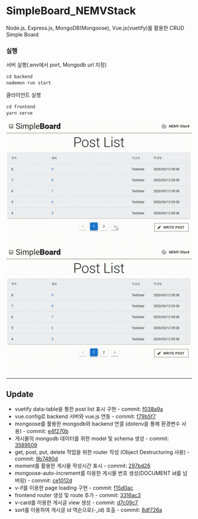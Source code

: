 # SimpleBoard_NEMVStack

Node.js, Express.js, MongoDB(Mongoose), Vue.js(vuetify)를 활용한 CRUD Simple Board

### 실행

서버 실행(.env에서 port, Mongodb url 지정)

```javascript
cd backend
nodemon run start
```

클라이언트 실행

```javascript
cd frontend
yarn serve
```

![](/assets/images/200312-1.gif)
![](/assets/images/200312-2.gif)

---

## Update

- vuetify data-table을 통한 post list 표시 구현 - commit: [f038a9a](https://github.com/vividswan/SimpleBoard_NEMVStack/commit/f038a9af916b4159d960caae3baf837f183e8300)<br>
- vue.config로 backend 서버와 vue.js 연동 - commit: [f79b5f7](https://github.com/vividswan/SimpleBoard_NEMVStack/commit/f79b5f75c3c5fd2048bb046a79459a096c3d703b)<br>
- mongoose를 활용한 mongodb와 backend 연결 (dotenv을 통해 환경변수 사용) - commit: [e4f270b](https://github.com/vividswan/SimpleBoard_NEMVStack/commit/e4f270b1f1b1b347d7a7c7aa40de79afe4893a84)<br>
- 게시물의 mongodb 데이터를 위한 model 및 schema 생성 - commit: [3589509](https://github.com/vividswan/SimpleBoard_NEMVStack/commit/35895091eb8703e24e6ba87588d4b51fc8b7a1e3)<br>
- get, post, put, delete 작업을 위한 router 작성 (Object Destructuring 사용) - commit: [9b7490d](https://github.com/vividswan/SimpleBoard_NEMVStack/commit/9b7490d8af078dec3ab810f43811372723f9cf36)<br>
- moment를 활용한 게시물 작성시간 표시 - commit: [297bd26](https://github.com/vividswan/SimpleBoard_NEMVStack/commit/297bd260bf6fe1cda6ed06d5b75736fc65e87c05)<br>
- mongoose-auto-increment를 이용한 게시물 번호 생성(DOCUMENT id를 넘버링) - commit: [ce1012d](https://github.com/vividswan/SimpleBoard_NEMVStack/commit/ce1012dbb8a8c5469cf2b97526e03b7f74291a1d)<br>
- v-if를 이용한 page loading 구현 - commit: [f15d0ac](https://github.com/vividswan/SimpleBoard_NEMVStack/commit/f15d0acd573d06ee649fd378d61c9b3c5968c181)<br>
- frontend router 생성 및 route 추가 - commit: [3316ac3](https://github.com/vividswan/SimpleBoard_NEMVStack/commit/3316ac3842ff38e073effd1a4a6914bf6f505915)<br>
- v-card를 이용한 게시글 view 생성 - commit: [d7c09c7](https://github.com/vividswan/SimpleBoard_NEMVStack/commit/d7c09c773797a04b643de9f1c46d50c664f13dc0)<br>
- sort를 이용하여 게시글 id 역순으로\(-\_id) 호출 - commit: [8df726a](https://github.com/vividswan/SimpleBoard_NEMVStack/commit/8df726acb159ca6584607c8e5510ca7ecc37c28a)<br>
